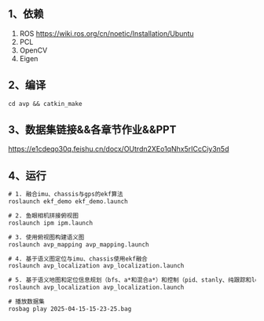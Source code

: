## 1、依赖

1. ROS https://wiki.ros.org/cn/noetic/Installation/Ubuntu
2. PCL
3. OpenCV
4. Eigen

## 2、编译

```
cd avp && catkin_make
```

## 3、数据集链接&&各章节作业&&PPT

https://e1cdeqo30q.feishu.cn/docx/OUtrdn2XEo1qNhx5rICcCiy3n5d

## 4、运行

```xml
# 1. 融合imu、chassis与gps的ekf算法
roslaunch ekf_demo ekf_demo.launch

# 2. 鱼眼相机拼接俯视图
roslaunch ipm ipm.launch

# 3. 使用俯视图构建语义图
roslaunch avp_mapping avp_mapping.launch

# 4. 基于语义图定位与imu、chassis使用ekf融合
roslaunch avp_localization avp_localization.launch

# 5. 基于语义地图和定位信息规划（bfs、a*和混合a*）和控制（pid、stanly、纯跟踪和lqr）
roslaunch avp_localization avp_localization.launch

# 播放数据集
rosbag play 2025-04-15-15-23-25.bag
```

